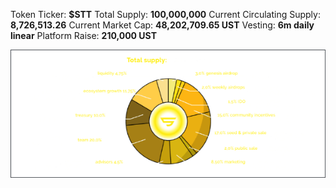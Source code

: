 Token Ticker: **$STT**
Total Supply: **100,000,000**
Current Circulating Supply: **8,726,513.26**
Current Market Cap: **48,202,709.65 UST**
Vesting: **6m daily linear**
Platform Raise: **210,000 UST**

![investors](/launchpad/start-terra/images/token_distrubition.png)